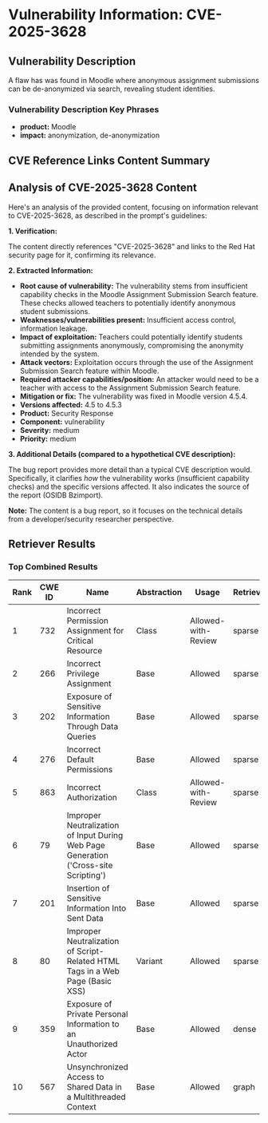 # Vulnerability Information: CVE-2025-3628

## Vulnerability Description
A flaw has was found in Moodle where anonymous assignment submissions can be de-anonymized via search, revealing student identities.

### Vulnerability Description Key Phrases
- **product:** Moodle
- **impact:** anonymization, de-anonymization

## CVE Reference Links Content Summary
## Analysis of CVE-2025-3628 Content

Here's an analysis of the provided content, focusing on information relevant to CVE-2025-3628, as described in the prompt's guidelines:

**1. Verification:**

The content directly references "CVE-2025-3628" and links to the Red Hat security page for it, confirming its relevance.

**2. Extracted Information:**

*   **Root cause of vulnerability:** The vulnerability stems from insufficient capability checks in the Moodle Assignment Submission Search feature. These checks allowed teachers to potentially identify anonymous student submissions.
*   **Weaknesses/vulnerabilities present:** Insufficient access control, information leakage.
*   **Impact of exploitation:**  Teachers could potentially identify students submitting assignments anonymously, compromising the anonymity intended by the system.
*   **Attack vectors:** Exploitation occurs through the use of the Assignment Submission Search feature within Moodle.
*   **Required attacker capabilities/position:** An attacker would need to be a teacher with access to the Assignment Submission Search feature.
*   **Mitigation or fix:** The vulnerability was fixed in Moodle version 4.5.4.
*   **Versions affected:** 4.5 to 4.5.3
*   **Product:** Security Response
*   **Component:** vulnerability
*   **Severity:** medium
*   **Priority:** medium

**3. Additional Details (compared to a hypothetical CVE description):**

The bug report provides more detail than a typical CVE description would. Specifically, it clarifies *how* the vulnerability works (insufficient capability checks) and the specific versions affected. It also indicates the source of the report (OSIDB Bzimport).

**Note:** The content is a bug report, so it focuses on the technical details from a developer/security researcher perspective.

## Retriever Results

### Top Combined Results

| Rank | CWE ID | Name | Abstraction | Usage  | Retrievers | Individual Scores |
|------|--------|------|-------------|-------|------------|-------------------|
| 1 | 732 | Incorrect Permission Assignment for Critical Resource | Class | Allowed-with-Review | sparse | 0.028 |
| 2 | 266 | Incorrect Privilege Assignment | Base | Allowed | sparse | 0.028 |
| 3 | 202 | Exposure of Sensitive Information Through Data Queries | Base | Allowed | sparse | 0.028 |
| 4 | 276 | Incorrect Default Permissions | Base | Allowed | sparse | 0.028 |
| 5 | 863 | Incorrect Authorization | Class | Allowed-with-Review | sparse | 0.027 |
| 6 | 79 | Improper Neutralization of Input During Web Page Generation ('Cross-site Scripting') | Base | Allowed | sparse | 0.026 |
| 7 | 201 | Insertion of Sensitive Information Into Sent Data | Base | Allowed | sparse | 0.026 |
| 8 | 80 | Improper Neutralization of Script-Related HTML Tags in a Web Page (Basic XSS) | Variant | Allowed | sparse | 0.025 |
| 9 | 359 | Exposure of Private Personal Information to an Unauthorized Actor | Base | Allowed | dense | 0.515 |
| 10 | 567 | Unsynchronized Access to Shared Data in a Multithreaded Context | Base | Allowed | graph | 0.002 |

